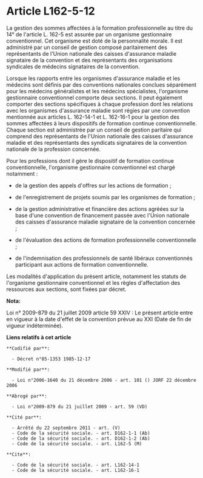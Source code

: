 # Article L162-5-12

La gestion des sommes affectées à la formation professionnelle au titre du 14° de l'article L. 162-5 est assurée par un
organisme gestionnaire conventionnel. Cet organisme est doté de la personnalité morale. Il est administré par un conseil de
gestion composé paritairement des représentants de l'Union nationale des caisses d'assurance maladie signataire de la
convention et des représentants des organisations syndicales de médecins signataires de la convention.

Lorsque les rapports entre les organismes d'assurance maladie et les médecins sont définis par des conventions nationales
conclues séparément pour les médecins généralistes et les médecins spécialistes, l'organisme gestionnaire conventionnel
comporte deux sections. Il peut également comporter des sections spécifiques à chaque profession dont les relations avec les
organismes d'assurance maladie sont régies par une convention mentionnée aux articles L. 162-14-1 et L. 162-16-1 pour la
gestion des sommes affectées à leurs dispositifs de formation continue conventionnelle. Chaque section est administrée par un
conseil de gestion paritaire qui comprend des représentants de l'Union nationale des caisses d'assurance maladie et des
représentants des syndicats signataires de la convention nationale de la profession concernée.

Pour les professions dont il gère le dispositif de formation continue conventionnelle, l'organisme gestionnaire conventionnel
est chargé notamment :

- de la gestion des appels d'offres sur les actions de formation ;

- de l'enregistrement de projets soumis par les organismes de formation ;

- de la gestion administrative et financière des actions agréées sur la base d'une convention de financement passée avec
l'Union nationale des caisses d'assurance maladie signataire de la convention concernée ;

- de l'évaluation des actions de formation professionnelle conventionnelle ;

- de l'indemnisation des professionnels de santé libéraux conventionnés participant aux actions de formation conventionnelle.

Les modalités d'application du présent article, notamment les statuts de l'organisme gestionnaire conventionnel et les règles
d'affectation des ressources aux sections, sont fixées par décret.

**Nota:**

Loi n° 2009-879 du 21 juillet 2009 article 59 XXIV : Le présent article entre en vigueur à la date d'effet de la convention
prévue au XXI (Date de fin de vigueur indéterminée).

**Liens relatifs à cet article**

	**Codifié par**:

	  - Décret n°85-1353 1985-12-17

	**Modifié par**:

	  - Loi n°2006-1640 du 21 décembre 2006 - art. 101 () JORF 22 décembre 2006

	**Abrogé par**:

	  - Loi n°2009-879 du 21 juillet 2009 - art. 59 (VD)

	**Cité par**:

	  - Arrêté du 22 septembre 2011 - art. (V)
	  - Code de la sécurité sociale. - art. D162-1-1 (Ab)
	  - Code de la sécurité sociale. - art. D162-1-2 (Ab)
	  - Code de la sécurité sociale. - art. L162-5 (M)

	**Cite**:

	  - Code de la sécurité sociale. - art. L162-14-1
	  - Code de la sécurité sociale. - art. L162-16-1
